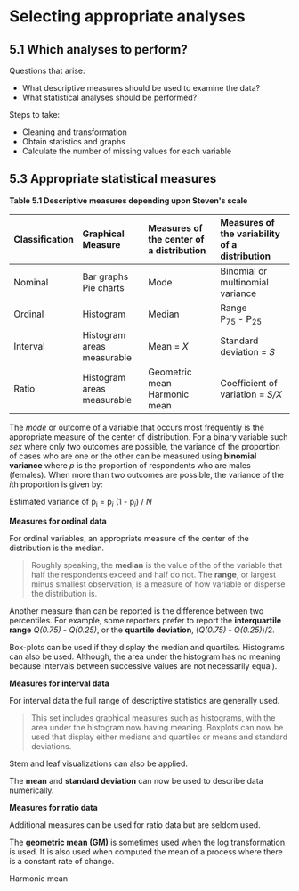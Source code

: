 # Selecting appropriate analyses

## 5.1 Which analyses to perform?

Questions that arise:

- What descriptive measures should be used to examine the data?
- What statistical analyses should be performed?

Steps to take:

- Cleaning and transformation
- Obtain statistics and graphs
- Calculate the number of missing values for each variable

## 5.3 Appropriate statistical measures

**Table 5.1 Descriptive measures depending upon Steven's scale**

|Classification|Graphical Measure|Measures of the center of a distribution|Measures of the variability of a distribution|
|:----|:----|:----|:----|
|Nominal|Bar graphs<br>Pie charts<br>|Mode|Binomial or multinomial variance|
|Ordinal|Histogram|Median|Range<br>P<sub>75</sub> - P<sub>25</sub>|
|Interval|Histogram areas measurable|Mean = *X*|Standard deviation = *S*|
Ratio|Histogram areas measurable|Geometric mean<br>Harmonic mean|Coefficient of variation = *S/X*

The *mode* or outcome of a variable that occurs most frequently is the appropriate measure of the center of distribution. For a binary variable such *sex* where only two outcomes are possible, the variance of the proportion of cases who are one or the other can be measured using **binomial variance** where *p* is the proportion of respondents who are males (females). When more than two outcomes are possible, the variance of the *i*th proportion is given by:

Estimated variance of p<sub>i</sub> = p<sub>*i*</sub> (1 - p<sub>*i*</sub>) / *N*

**Measures for ordinal data**

For ordinal variables, an appropriate measure of the center of the distribution is the median.

> Roughly speaking, the **median** is the value of the of the variable that half the respondents exceed and half do not. The **range**, or largest minus smallest observation, is a measure of how variable or disperse the distribution is.

Another measure than can be reported is the difference between two percentiles. For example, some reporters prefer to report the **interquartile range** *Q(0.75)* - *Q(0.25)*, or the **quartile deviation**, (*Q(0.75)* - *Q(0.25)*)/2.

Box-plots can be used if they display the median and quartiles. Histograms can also be used. Although, the area under the histogram has no meaning because intervals between successive values are not necessarily equal).

**Measures for interval data**

For interval data the full range of descriptive statistics are generally used.

> This set includes graphical measures such as histograms, with the area under the histogram now having meaning. Boxplots can now be used that display either medians and quartiles or means and standard deviations.

Stem and leaf visualizations can also be applied.

The **mean** and **standard deviation** can now be used to describe data numerically.

**Measures for ratio data**

Additional measures can be used for ratio data but are seldom used.

The **geometric mean (GM)** is sometimes used when the log transformation is used. It is also used when computed the mean of a process where there is a constant rate of change.

Harmonic mean
